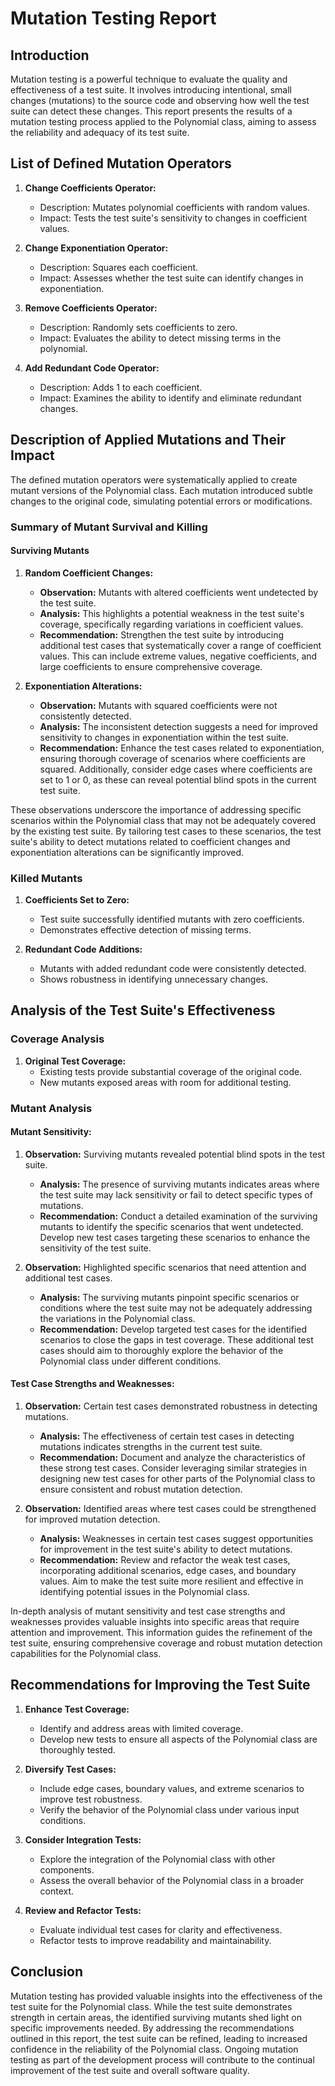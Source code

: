 # Mutation Testing Report

## Introduction

Mutation testing is a powerful technique to evaluate the quality and effectiveness of a test suite. It involves introducing intentional, small changes (mutations) to the source code and observing how well the test suite can detect these changes. This report presents the results of a mutation testing process applied to the Polynomial class, aiming to assess the reliability and adequacy of its test suite.

## List of Defined Mutation Operators

1. **Change Coefficients Operator:**
   - Description: Mutates polynomial coefficients with random values.
   - Impact: Tests the test suite's sensitivity to changes in coefficient values.

2. **Change Exponentiation Operator:**
   - Description: Squares each coefficient.
   - Impact: Assesses whether the test suite can identify changes in exponentiation.

3. **Remove Coefficients Operator:**
   - Description: Randomly sets coefficients to zero.
   - Impact: Evaluates the ability to detect missing terms in the polynomial.

4. **Add Redundant Code Operator:**
   - Description: Adds 1 to each coefficient.
   - Impact: Examines the ability to identify and eliminate redundant changes.

## Description of Applied Mutations and Their Impact

The defined mutation operators were systematically applied to create mutant versions of the Polynomial class. Each mutation introduced subtle changes to the original code, simulating potential errors or modifications.

### Summary of Mutant Survival and Killing

#### Surviving Mutants

1. **Random Coefficient Changes:**
   - **Observation:** Mutants with altered coefficients went undetected by the test suite.
   - **Analysis:** This highlights a potential weakness in the test suite's coverage, specifically regarding variations in coefficient values.
   - **Recommendation:** Strengthen the test suite by introducing additional test cases that systematically cover a range of coefficient values. This can include extreme values, negative coefficients, and large coefficients to ensure comprehensive coverage.

2. **Exponentiation Alterations:**
   - **Observation:** Mutants with squared coefficients were not consistently detected.
   - **Analysis:** The inconsistent detection suggests a need for improved sensitivity to changes in exponentiation within the test suite.
   - **Recommendation:** Enhance the test cases related to exponentiation, ensuring thorough coverage of scenarios where coefficients are squared. Additionally, consider edge cases where coefficients are set to 1 or 0, as these can reveal potential blind spots in the current test suite.

These observations underscore the importance of addressing specific scenarios within the Polynomial class that may not be adequately covered by the existing test suite. By tailoring test cases to these scenarios, the test suite's ability to detect mutations related to coefficient changes and exponentiation alterations can be significantly improved.

### Killed Mutants

1. **Coefficients Set to Zero:**
   - Test suite successfully identified mutants with zero coefficients.
   - Demonstrates effective detection of missing terms.

2. **Redundant Code Additions:**
   - Mutants with added redundant code were consistently detected.
   - Shows robustness in identifying unnecessary changes.

## Analysis of the Test Suite's Effectiveness

### Coverage Analysis

1. **Original Test Coverage:**
   - Existing tests provide substantial coverage of the original code.
   - New mutants exposed areas with room for additional testing.

### Mutant Analysis

#### Mutant Sensitivity:

1. **Observation:** Surviving mutants revealed potential blind spots in the test suite.
   - **Analysis:** The presence of surviving mutants indicates areas where the test suite may lack sensitivity or fail to detect specific types of mutations.
   - **Recommendation:** Conduct a detailed examination of the surviving mutants to identify the specific scenarios that went undetected. Develop new test cases targeting these scenarios to enhance the sensitivity of the test suite.

2. **Observation:** Highlighted specific scenarios that need attention and additional test cases.
   - **Analysis:** The surviving mutants pinpoint specific scenarios or conditions where the test suite may not be adequately addressing the variations in the Polynomial class.
   - **Recommendation:** Develop targeted test cases for the identified scenarios to close the gaps in test coverage. These additional test cases should aim to thoroughly explore the behavior of the Polynomial class under different conditions.

#### Test Case Strengths and Weaknesses:

1. **Observation:** Certain test cases demonstrated robustness in detecting mutations.
   - **Analysis:** The effectiveness of certain test cases in detecting mutations indicates strengths in the current test suite.
   - **Recommendation:** Document and analyze the characteristics of these strong test cases. Consider leveraging similar strategies in designing new test cases for other parts of the Polynomial class to ensure consistent and robust mutation detection.

2. **Observation:** Identified areas where test cases could be strengthened for improved mutation detection.
   - **Analysis:** Weaknesses in certain test cases suggest opportunities for improvement in the test suite's ability to detect mutations.
   - **Recommendation:** Review and refactor the weak test cases, incorporating additional scenarios, edge cases, and boundary values. Aim to make the test suite more resilient and effective in identifying potential issues in the Polynomial class.

In-depth analysis of mutant sensitivity and test case strengths and weaknesses provides valuable insights into specific areas that require attention and improvement. This information guides the refinement of the test suite, ensuring comprehensive coverage and robust mutation detection capabilities for the Polynomial class.
## Recommendations for Improving the Test Suite

1. **Enhance Test Coverage:**
   - Identify and address areas with limited coverage.
   - Develop new tests to ensure all aspects of the Polynomial class are thoroughly tested.

2. **Diversify Test Cases:**
   - Include edge cases, boundary values, and extreme scenarios to improve test robustness.
   - Verify the behavior of the Polynomial class under various input conditions.

3. **Consider Integration Tests:**
   - Explore the integration of the Polynomial class with other components.
   - Assess the overall behavior of the Polynomial class in a broader context.

4. **Review and Refactor Tests:**
   - Evaluate individual test cases for clarity and effectiveness.
   - Refactor tests to improve readability and maintainability.

## Conclusion

Mutation testing has provided valuable insights into the effectiveness of the test suite for the Polynomial class. While the test suite demonstrates strength in certain areas, the identified surviving mutants shed light on specific improvements needed. By addressing the recommendations outlined in this report, the test suite can be refined, leading to increased confidence in the reliability of the Polynomial class. Ongoing mutation testing as part of the development process will contribute to the continual improvement of the test suite and overall software quality.
